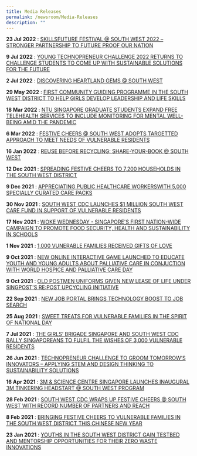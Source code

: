 ```yaml
---
title: Media Releases
permalink: /newsroom/Media-Releases
description: ""
---
```

**23 Jul 2022** : [SKILLSFUTURE FESTIVAL @ SOUTH WEST 2022 – STRONGER PARTNERSHIP TO FUTURE PROOF OUR NATION](/files/Media%20Release/MR%20%20%202022/2022%2007%2023%20-%20Media%20Release%20-%20SkillsFuture%20Festival%20at%20South%20West%202022.pdf)

**9 Jul 2022** : [YOUNG TECHNOPRENEUR CHALLENGE 2022 RETURNS TO CHALLENGE STUDENTS TO COME UP WITH SUSTAINABLE SOLUTIONS FOR THE FUTURE](/files/Media%20Release/MR%20%20%202022/2022%2007%2009%20-%20Media%20Release%20-%20Young%20Technopreneur%20Challenge%202022.pdf)

**2 Jul 2022** : [DISCOVERING HEARTLAND GEMS @ SOUTH WEST](/files/Media%20Release/MR%20%20%202022/2022%2007%2002%20-%20Media%20Release%20-%20Launch%20of%20Heartland%20Gems%20at%20South%20West.pdf)

**29 May 2022** : [FIRST COMMUNITY GUIDING PROGRAMME IN THE SOUTH WEST DISTRICT TO HELP GIRLS DEVELOP LEADERSHIP AND LIFE SKILLS](/files/Media%20Release/MR%20%20%202022/2022%2005%2029%20-%20MR%20-%20Launch%20of%20Community%20Guiding%20Prog%20&%20Graduation%20Ceremony%20Pilot%20Run.pdf)

**18 Mar 2022** :  [NTU SINGAPORE GRADUATE STUDENTS EXPAND FREE TELEHEALTH SERVICES TO INCLUDE MONITORING FOR MENTAL WELL-BEING AMID THE PANDEMIC](/files/Media%20Release/MR%20%20%202022/2022%2003%2018%20-%20MR%20-%20NTU%20student%20expand%20free%20telehealth%20services.pdf)

**6 Mar 2022** : [FESTIVE CHEERS @ SOUTH WEST ADOPTS TARGETTED APPROACH TO MEET NEEDS OF VULNERABLE RESIDENTS](/files/Media%20Release/MR%20%20%202022/2022%2003%2006%20-%20Media%20Release%20_Grant-A-Wish%20with%20LIAS%20@%20South%20West.pdf)

**16 Jan 2022** : [REUSE BEFORE RECYCLING: SHARE-YOUR-BOOK @ SOUTH WEST](/files/Media%20Release/MR%20%20%202022/2022%2001%2016%20-%20Post%20Media%20Release%20-%20Clean%20Up%20South%20West%202022.pdf)

**12 Dec 2021** : [SPREADING FESTIVE CHEERS TO 7,200 HOUSEHOLDS IN THE SOUTH WEST DISTRICT](/files/Media%20Release/MR%20%20%202021/2021%2012%2012%20-%20Media%20Release%20Festive%20Cheers%20at%20South%20West%202021.pdf)

**9 Dec 2021** : [APPRECIATING PUBLIC HEALTHCARE WORKERSWITH 5,000 SPECIALLY CURATED CARE PACKS](/files/Media%20Release/MR%20%20%202021/2021%2012%2008%20-%20Media%20Release%20-%20Project%20Appreciation.pdf)

**30 Nov 2021** : [SOUTH WEST CDC LAUNCHES $1 MILLION SOUTH WEST CARE FUND IN SUPPORT OF VULNERABLE RESIDENTS](/files/Media%20Release/MR%20%20%202021/2021%2011%2030%20-%20Media%20Invite%20-%20South%20West%20District%20Meeting.pdf)

**17 Nov 2021** : [WOKE WEDNESDAY - SINGAPORE'S FIRST NATION-WIDE CAMPAIGN TO PROMOTE FOOD SECURITY, HEALTH AND SUSTAINABILITY IN SCHOOLS](/files/Media%20Release/MR%20%20%202021/2021%2011%2017%20-%20Media%20Invite%20-%20Launch%20of%20Woke%20Wednesday%20Campaign.pdf)

**1 Nov 2021** : [1,000 VUNERABLE FAMILIES RECEIVED GIFTS OF LOVE](/files/Media%20Release/MR%20%20%202021/2021%2011%2001%20-%20Media%20Release%20-%20ExxonMobil%20Gift%20Packs%20Distribution.pdf)

**9 Oct 2021** : [NEW ONLINE INTERACTIVE GAME LAUNCHED TO EDUCATE YOUTH AND YOUNG ADULTS ABOUT PALLIATIVE CARE
IN CONJUCTION WITH WORLD HOSPICE AND PALLIATIVE CARE DAY](/files/Media%20Release/MR%20%20%202021/2021%2010%2009%20-%20Media%20Release%20-%20World%20Hospice%20and%20Palliative%20Care%20Day%202021.pdf)

**9 Oct 2021** : [OLD POSTMEN UNIFORMS GIVEN NEW LEASE OF LIFE UNDER SINGPOST'S RE:POST UPCYCLING INITIATIVE](/files/Media%20Release/MR%20%20%202021/2021%2010%2009%20-%20Media%20Release%20-%20SingPost%20Upcycling%20Initiative%20RePost%20(Oct%2021).pdf)

**22 Sep 2021** : [NEW JOB PORTAL BRINGS TECHNOLOGY BOOST TO JOB SEARCH](/files/Media%20Release/MR%20%20%202021/2021%2009%2022%20-%20Media%20Release_South%20West%20Community%20Job%20Fair_Launch%20of%20New%20Job%20Portal.pdf)

**25 Aug 2021** : [SWEET TREATS FOR VULNERABLE FAMILIES IN THE SPIRIT OF NATIONAL DAY](/files/Media%20Release/MR%20%20%202021/2021%2008%2025%20-%20Media%20Release%20-Distribution%20of%20South%20West%20Care%20Packs%20%20Girl%20Guides%20Cookies.pdf)

**7 Jul 2021** : [THE GIRLS’ BRIGADE SINGAPORE AND SOUTH WEST CDC RALLY SINGAPOREANS TO FULFIL THE WISHES OF 3,000 VULNERABLE RESIDENTS](/files/Media%20Release/MR%20%20%202021/2021%2007%2007%20-%20Girls%20Brigade%20&%20SW%20CDC%20rally%20Singaporeans%20to%20fulfil%20wishes%20of%203000%20vulnerable%20resi.pdf)

**26 Jun 2021** : [TECHNOPRENEUR CHALLENGE TO GROOM TOMORROW’S INNOVATORS – APPLYING STEM AND DESIGN THINKING TO SUSTAINABILITY SOLUTIONS](/files/Media%20Release/MR%20%20%202021/2021%2006%2026%20-%20Media%20Release%20-%20Young%20Technopreneur%20Challenge%202021.pdf)

**16 Apr 2021** : [3M & SCIENCE CENTRE SINGAPORE LAUNCHES INAUGURAL 3M TINKERING HEADSTART @ SOUTH WEST PROGRAM](/files/Media%20Release/MR%20%20%202021/2021%2004%2016%20-%20MR%20-%203M%20&%20Science%20Centre%20Spore%20-%20inaugural%203M%20Tinkering%20Headstart@SW%20pro_14%20Apr.pdf)

**28 Feb 2021** : [SOUTH WEST CDC WRAPS UP FESTIVE CHEERS @ SOUTH WEST WITH RECORD NUMBER OF PARTNERS AND REACH](/files/Media%20Release/MR%20%20%202021/2021%2002%2028%20-%20Media%20Release%20-%20Distribution%20of%20South%20West%20Festive%20Cheers%20packs%20with%20LIAS.pdf)

**8 Feb 2021** : [BRINGING FESTIVE CHEERS TO VULNERABLE FAMILIES IN THE SOUTH WEST DISTRICT THIS CHINESE NEW YEAR](/files/Media%20Release/MR%20%20%202021/2021%2002%2008%20-%20Media%20Release%20-%20Distribution%20of%20Family%20Portraits%20&%20SW%20Festive%20Cheers%20packs%20by%20PG.pdf)

**23 Jan 2021** : [YOUTHS IN THE SOUTH WEST DISTRICT GAIN TESTBED AND MENTORSHIP OPPORTUNITIES FOR THEIR ZERO WASTE INNOVATIONS](/files/Media%20Release/MR%20%20%202021/2021%2001%2023%20-%20Media%20Release%20-%20Clean%20Up%20South%20West%202021%20(final).pdf)